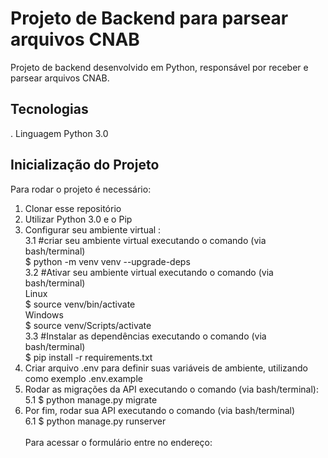 # Projeto de Backend para parsear arquivos CNAB

Projeto de backend desenvolvido em Python, responsável por receber e parsear arquivos CNAB.

## Tecnologias
. Linguagem Python 3.0 </br>

## Inicialização do Projeto

Para rodar o projeto é necessário: </br>

1. Clonar esse repositório</br>
2. Utilizar Python 3.0 e o Pip </br>
3. Configurar seu ambiente virtual : </br>
   3.1 #criar seu ambiente virtual executando o comando (via bash/terminal)</br>
   $ python -m venv venv --upgrade-deps</br>
   3.2 #Ativar seu ambiente virtual executando o comando (via bash/terminal)</br>
   Linux</br>
   $ source venv/bin/activate</br>
   Windows</br>
   $ source venv/Scripts/activate</br>
   3.3 #Instalar as dependências executando o comando (via bash/terminal)</br>
   $ pip install -r requirements.txt</br>
4. Criar arquivo .env para definir suas variáveis de ambiente, utilizando como exemplo .env.example</br>
5. Rodar as migrações da API executando o comando (via bash/terminal): </br>
   5.1 $ python manage.py migrate </br>
6. Por fim, rodar sua API executando o comando (via bash/terminal) </br>
   6.1 $ python manage.py runserver</br>
   </br>
   Para acessar o formulário entre no endereço: </br>

